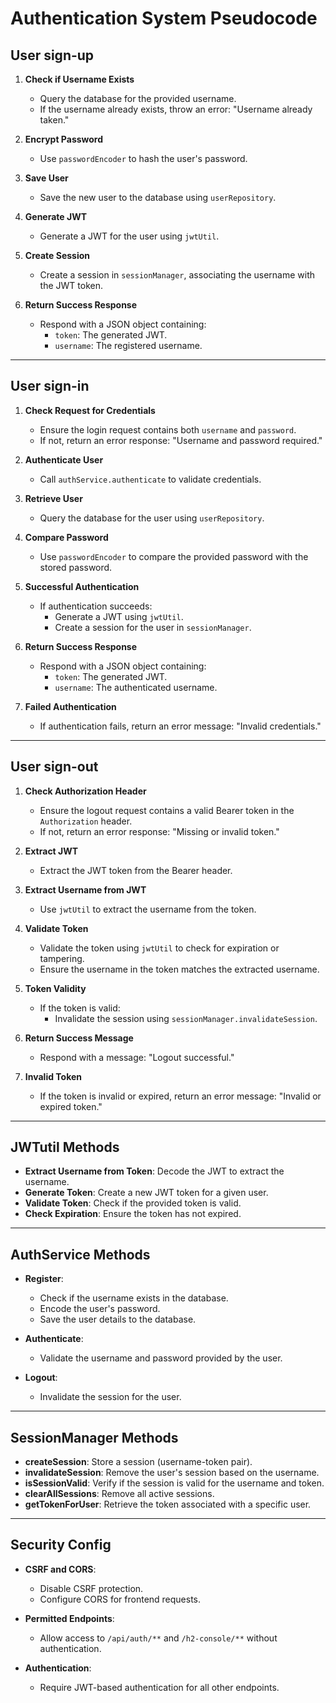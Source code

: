 # Authentication System Pseudocode

## User sign-up

1. **Check if Username Exists**
    - Query the database for the provided username.
    - If the username already exists, throw an error: "Username already taken."

2. **Encrypt Password**
    - Use `passwordEncoder` to hash the user's password.

3. **Save User**
    - Save the new user to the database using `userRepository`.

4. **Generate JWT**
    - Generate a JWT for the user using `jwtUtil`.

5. **Create Session**
    - Create a session in `sessionManager`, associating the username with the JWT token.

6. **Return Success Response**
    - Respond with a JSON object containing:
        - `token`: The generated JWT.
        - `username`: The registered username.

---

## User sign-in

1. **Check Request for Credentials**
    - Ensure the login request contains both `username` and `password`.
    - If not, return an error response: "Username and password required."

2. **Authenticate User**
    - Call `authService.authenticate` to validate credentials.
    
3. **Retrieve User**
    - Query the database for the user using `userRepository`.

4. **Compare Password**
    - Use `passwordEncoder` to compare the provided password with the stored password.

5. **Successful Authentication**
    - If authentication succeeds:
        - Generate a JWT using `jwtUtil`.
        - Create a session for the user in `sessionManager`.

6. **Return Success Response**
    - Respond with a JSON object containing:
        - `token`: The generated JWT.
        - `username`: The authenticated username.

7. **Failed Authentication**
    - If authentication fails, return an error message: "Invalid credentials."

---

## User sign-out

1. **Check Authorization Header**
    - Ensure the logout request contains a valid Bearer token in the `Authorization` header.
    - If not, return an error response: "Missing or invalid token."

2. **Extract JWT**
    - Extract the JWT token from the Bearer header.

3. **Extract Username from JWT**
    - Use `jwtUtil` to extract the username from the token.

4. **Validate Token**
    - Validate the token using `jwtUtil` to check for expiration or tampering.
    - Ensure the username in the token matches the extracted username.

5. **Token Validity**
    - If the token is valid:
        - Invalidate the session using `sessionManager.invalidateSession`.

6. **Return Success Message**
    - Respond with a message: "Logout successful."

7. **Invalid Token**
    - If the token is invalid or expired, return an error message: "Invalid or expired token."

---

## JWTutil Methods

- **Extract Username from Token**: Decode the JWT to extract the username.
- **Generate Token**: Create a new JWT token for a given user.
- **Validate Token**: Check if the provided token is valid.
- **Check Expiration**: Ensure the token has not expired.

---

## AuthService Methods

- **Register**:
    - Check if the username exists in the database.
    - Encode the user's password.
    - Save the user details to the database.
    
- **Authenticate**:
    - Validate the username and password provided by the user.

- **Logout**:
    - Invalidate the session for the user.

---

## SessionManager Methods

- **createSession**: Store a session (username-token pair).
- **invalidateSession**: Remove the user's session based on the username.
- **isSessionValid**: Verify if the session is valid for the username and token.
- **clearAllSessions**: Remove all active sessions.
- **getTokenForUser**: Retrieve the token associated with a specific user.

---

## Security Config

- **CSRF and CORS**:
    - Disable CSRF protection.
    - Configure CORS for frontend requests.

- **Permitted Endpoints**:
    - Allow access to `/api/auth/**` and `/h2-console/**` without authentication.

- **Authentication**:
    - Require JWT-based authentication for all other endpoints.


